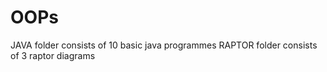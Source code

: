 # OOPs
 JAVA folder consists of 10 basic java programmes
 RAPTOR folder consists of 3 raptor diagrams

